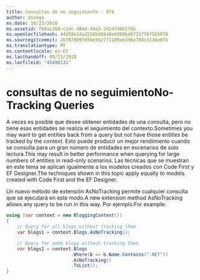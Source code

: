 ```yaml
---
title: Consultas de no seguimiento - EF6
author: divega
ms.date: 10/23/2016
ms.assetid: f80ac260-c2dc-484d-94a3-3424fd862f8b
ms.openlocfilehash: 44d58e14a2550bd08a8edd68b467237f6f5b5978
ms.sourcegitcommit: 2b787009fd5be5627f1189ee396e708cd130e07b
ms.translationtype: MT
ms.contentlocale: es-ES
ms.lasthandoff: 09/13/2018
ms.locfileid: "45490131"
---
```

# <a name="no-tracking-queries"></a><span data-ttu-id="0a4a8-102">consultas de no seguimiento</span><span class="sxs-lookup"><span data-stu-id="0a4a8-102">No-Tracking Queries</span></span>
<span data-ttu-id="0a4a8-103">A veces es posible que desee obtener entidades de una consulta, pero no tiene esas entidades se realiza el seguimiento del contexto.</span><span class="sxs-lookup"><span data-stu-id="0a4a8-103">Sometimes you may want to get entities back from a query but not have those entities be tracked by the context.</span></span> <span data-ttu-id="0a4a8-104">Esto puede producir un mejor rendimiento cuando se consulta para un gran número de entidades en escenarios de solo lectura.</span><span class="sxs-lookup"><span data-stu-id="0a4a8-104">This may result in better performance when querying for large numbers of entities in read-only scenarios.</span></span> <span data-ttu-id="0a4a8-105">Las técnicas que se muestran en este tema se aplican igualmente a los modelos creados con Code First y EF Designer.</span><span class="sxs-lookup"><span data-stu-id="0a4a8-105">The techniques shown in this topic apply equally to models created with Code First and the EF Designer.</span></span>  

<span data-ttu-id="0a4a8-106">Un nuevo método de extensión AsNoTracking permite cualquier consulta que se ejecutará en este modo.</span><span class="sxs-lookup"><span data-stu-id="0a4a8-106">A new extension method AsNoTracking allows any query to be run in this way.</span></span> <span data-ttu-id="0a4a8-107">Por ejemplo:</span><span class="sxs-lookup"><span data-stu-id="0a4a8-107">For example:</span></span>  

``` csharp
using (var context = new BloggingContext())
{
    // Query for all blogs without tracking them
    var blogs1 = context.Blogs.AsNoTracking();

    // Query for some blogs without tracking them
    var blogs2 = context.Blogs
                        .Where(b => b.Name.Contains(".NET"))
                        .AsNoTracking()
                        .ToList();
}
```  
